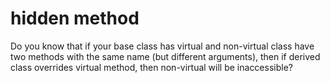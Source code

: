 # hidden method

Do you know that if your base class has virtual and non-virtual class have two methods with the same name (but different arguments), then if derived class overrides virtual method, then non-virtual will be inaccessible?
